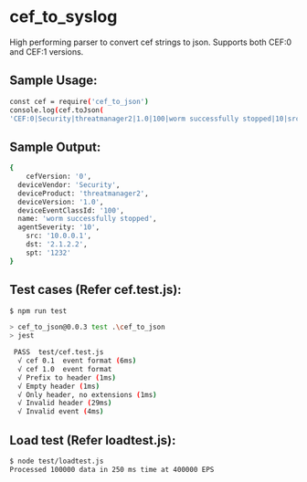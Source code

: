 # cef_to_syslog
High performing parser to convert cef strings to json. Supports both CEF:0 and CEF:1 versions.

## Sample Usage:
```sh
const cef = require('cef_to_json')
console.log(cef.toJson(
'CEF:0|Security|threatmanager2|1.0|100|worm successfully stopped|10|src=10.0.0.1 dst=2.1.2.2 spt=1232'));
```

## Sample Output:
```sh
{
	cefVersion: '0',
  deviceVendor: 'Security',
  deviceProduct: 'threatmanager2',
  deviceVersion: '1.0',
  deviceEventClassId: '100',
  name: 'worm successfully stopped',
  agentSeverity: '10',
	src: '10.0.0.1',
	dst: '2.1.2.2',
	spt: '1232'
}
```

## Test cases (Refer cef.test.js):
```sh
$ npm run test

> cef_to_json@0.0.3 test .\cef_to_json
> jest

 PASS  test/cef.test.js
  √ cef 0.1  event format (6ms)
  √ cef 1.0  event format
  √ Prefix to header (1ms)
  √ Empty header (1ms)
  √ Only header, no extensions (1ms)
  √ Invalid header (29ms)
  √ Invalid event (4ms)
```

## Load test (Refer loadtest.js):
```sh
$ node test/loadtest.js
Processed 100000 data in 250 ms time at 400000 EPS
```
